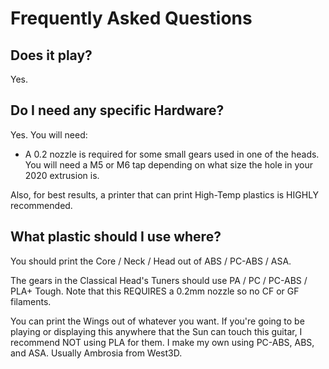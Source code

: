 # Frequently Asked Questions

## Does it play?
Yes.

## Do I need any specific Hardware?
Yes.  You will need: 

- A 0.2 nozzle is required for some small gears used in one of the heads.  You will need a M5 or M6 tap depending on what size the hole in your 2020 extrusion is.  

Also, for best results, a printer that can print High-Temp plastics is HIGHLY recommended.  

## What plastic should I use where?

You should print the Core / Neck / Head out of ABS / PC-ABS / ASA.

The gears in the Classical Head's Tuners should use PA / PC / PC-ABS / PLA+ Tough.  Note that this REQUIRES a 0.2mm nozzle so no CF or GF filaments. 

You can print the Wings out of whatever you want.  If you're going to be playing or displaying this anywhere that the Sun can touch this guitar, I recommend NOT using PLA for them.  I make my own using PC-ABS, ABS, and ASA.  Usually Ambrosia from West3D. 


